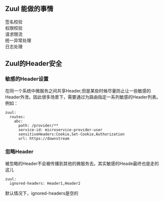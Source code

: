 

## Zuul 能做的事情
签名校验  
权限校验  
请求限流  
统一异常处理  
日志处理


## Zuul的Header安全
### 敏感的Header设置
在同一个系统中微服务之间共享Header,但是某些时候尽量防止让一些敏感的Header外泄。因此很多场景下，需要通过为路由指定一系列敏感的Header列表。例如：
```
zuul:
  routes:
    abc:
      path: /provider/**
      service-id: microservice-provider-user
      sensitiveHeaders:Cookie,Set-Cookie,Authorization
      url: https://downstream
```

### 忽略Header
被忽略的Header不会被传播到其他的微服务去。其实敏感的Heade最终也是走的这儿

```
zuul:
  ignored-headers: Header1,Header2
```

默认情况下，ignored-headers是空的